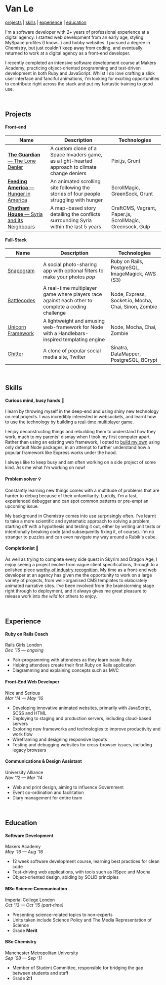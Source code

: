 # Van Le

[projects](#projects) | [skills](#skills) | [experience](#experience) | [education](#education)

I'm a software developer with 2+ years of professional experience at a digital agency. I started web development from an early age, styling MySpace profiles (I know...) and hobby websites. I pursued a degree in Chemistry, but just couldn't keep away from coding, and eventually returned to work at a digital agency as a front-end developer.

I recently completed an intensive software development course at Makers Academy, practicing object-oriented programming and test-driven development in both Ruby and JavaScript. Whilst I do love crafting a slick user interface and fanciful animations, I'm looking for exciting opportunities to contribute right across the stack and put my fantastic training to good use.


&nbsp;
## Projects
#### Front-end
|Name|Description|Technologies|
|---|---|---|
| [**The Guardian** — The Lone Denier](http://www.theguardian.com/environment/ng-interactive/2016/jan/15/the-lone-climate-change-denier-interactive-game) | A custom clone of a Space Invaders game, as a light-hearted approach to climate change deniers | Pixi.js, Grunt |
| [**Feeding America** — Hunger in America ](http://www.feedingamerica.org/hunger-in-america/our-research/hunger-in-america/facts-and-faces/) | An animated scrolling site following the stories of four people struggling with hunger | ScrollMagic, GreenSock, Grunt |
| [**Chatham House** — Syria and its Neighbours](http://syria.chathamhouse.org/) | A map-based story detailing the conflicts surrounding Syria within the last 5 years | CraftCMS, Vagrant, Paper.js, ScrollMagic, Greensock, Gulp


#### Full-Stack
|Name|Description|Technologies|
|---|---|---|
| [Snapogram](https://github.com/vannio/snap-o-gram) | A social photo-sharing app with optional filters to make your photos _pop_ | Ruby on Rails, PostgreSQL, ImageMagick, AWS (S3) |
| [Battlecodes](https://github.com/gtormiston/battlecodes) | A real-time multiplayer game where players race against each other to complete a coding challenge | Node, Express, Socket.io, Mocha, Chai, Sinon, Zombie |
| [Unicorn Framework](https://github.com/vannio/unicorn-framework) | A lightweight and amusing web-framework for Node with a Handlebars-inspired templating engine | Node, Mocha, Chai, Zombie |
| [Chitter](https://github.com/vannio/chitter) | A clone of popular social media site, Twitter | Sinatra, DataMapper, PostgreSQL, BCrypt |


&nbsp;
## Skills
#### Curious mind, busy hands :raised_hands:
I learn by throwing myself in the deep-end and using shiny new technology on real projects. I was incredibly interested in websockets, and learnt how to use the technology by building [a real-time multiplayer game](https://github.com/gtormiston/battlecodes).

I enjoy deconstructing things and rebuilding them to understand how they work, much to my parents' dismay when I took my first computer apart. Rather than using an existing web framework, I opted to [build my own](https://github.com/vannio/unicorn-framework) using only default Node packages, in an attempt to further understand how a popular framework like Express works under the hood.

I always like to keep busy and am often working on a side project of some kind. Ask me what I'm working on now!

#### Problem solver :bulb:
Constantly learning new things comes with a multitude of problems that are harder to debug because of their unfamiliarity. Luckily, I'm a fast, experienced debugger and can spot common patterns or pre-empt an upcoming issue.

My background in Chemistry comes into use surprisingly often. I've learnt to take a more scientific and systematic approach to solving a problem, starting off with a hypothesis and testing it out, either by writing unit tests or intentionally breaking code (and subsequently fixing it, of course). I'm no stranger to puzzles and can even navigate my way around a Rubik's cube.

#### Completionist :100:
As well as trying to complete every side quest in Skyrim and Dragon Age, I enjoy seeing a project evolve from vague client specifications, through to a polished piece [worthy of industry recognition](http://www.cssdesignawards.com/sites/hunger-in-america/27931/). My time as a front-end web developer at an agency has given me the opportunity to work on a large variety of projects, from well-organised CMS templates to elaborately animated narrative sites. I've been involved from the brainstorming stage right through to deployment, and it always gives me great pleasure to release work into _the wild_ for others to enjoy.

&nbsp;
## Experience

#### Ruby on Rails Coach
Rails Girls London<br>
_Dec ‘15 — ongoing_
- Pair-programming with attendees as they learn basic Ruby
- Helping attendees create their first Ruby on Rails application
- Diagramming and explaining concepts such as MVC

#### Front-End Web Developer
Nice and Serious<br>
_Mar ‘14 — May ‘16_
- Developing innovative animated websites, primarily with JavaScript, SCSS and HTML
- Deploying to staging and production servers, including cloud-based servers
- Exploring new frameworks and technologies to improve productivity and work flow
- Wireframing and designing responsive layouts
- Testing and debugging websites for cross-browser issues, including legacy browsers

#### Communications & Design Assistant
University Alliance<br>
_Nov ‘12 — Mar ‘14_
- Web and print design, aiming to influence Government
- Event co-ordination and facilitation
- Diary management for entire team

&nbsp;
## Education

#### Software Development
Makers Academy<br>
_May ‘16 — Aug ‘16_
- 12 week software development course, learning best practices for clean code
- Test-driving web applications, with tools such as RSpec and Mocha
- Object-oriented design, abiding by SOLID principles

#### MSc Science Communication
Imperial College London<br>
_Oct ‘13 — Oct ‘15 (part-time)_
- Presenting science-related topics to non-experts
- Units taken include Science Policy and The Media Representation of Science
- Grade **Merit**

#### BSc Chemistry
Manchester Metropolitan University<br>
_Sep ‘08 — Sep ‘11_
- Member of Student Committee, responsible for bridging the gap between students and staff
- Grade **2:1**
